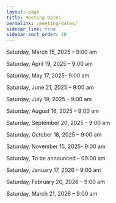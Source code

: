 ```yaml
---
layout: page
title: Meeting Dates
permalink: /meeting-dates/
sidebar_link: true
sidebar_sort_order: 20
---
```

Saturday, March 15, 2025 – 9:00 am

Saturday, April 19, 2025 – 9:00 am

Saturday, May 17, 2025- 9:00 am

Saturday, June 21, 2025 – 9:00 am

Saturday, July 19, 2025 – 9:00 am

Saturday, August 16, 2025 – 9:00 am

Saturday, September 20, 2025 – 9:00 am

Saturday, October 18, 2025 – 9:00 am

Saturday, November 15, 2025- 9:00 am

Saturday, To be announced – 09:00 am

Saturday, January 17, 2026 – 9:00 am

Saturday, February 20, 2026 – 9:00 am

Saturday, March 21, 2026 – 9:00 am
